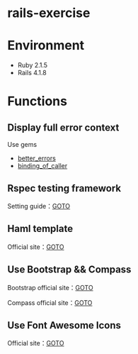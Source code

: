 rails-exercise
==============

# Environment

- Ruby 2.1.5
- Rails 4.1.8

# Functions

## Display full error context

Use gems

- [better_errors](https://github.com/charliesome/better_errors)
- [binding_of_caller](https://github.com/banister/binding_of_caller)

## Rspec testing framework

Setting guide：[GOTO](http://chouandy.logdown.com/posts/241718-configure-rspec-testing-environment)

## Haml template

Official site：[GOTO](http://haml.info/)

## Use Bootstrap && Compass

Bootstrap official site：[GOTO](http://getbootstrap.com/)

Compass official site：[GOTO](http://compass-style.org/)

## Use Font Awesome Icons

Official site：[GOTO](http://fortawesome.github.io/Font-Awesome/)
